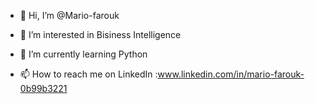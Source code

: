 - 👋 Hi, I’m @Mario-farouk
- 👀 I’m interested in Bisiness Intelligence 
- 🌱 I’m currently learning Python
  
- 📫 How to reach me  on LinkedIn :www.linkedin.com/in/mario-farouk-0b99b3221

<!---
Mario-farouk/Mario-farouk is a ✨ special ✨ repository because its `README.md` (this file) appears on your GitHub profile.
You can click the Preview link to take a look at your changes.
--->
